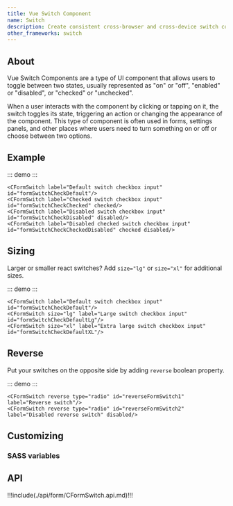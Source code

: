 ```yaml
---
title: Vue Switch Component
name: Switch
description: Create consistent cross-browser and cross-device switch component.
other_frameworks: switch
---
```


## About

Vue Switch Components are a type of UI component that allows users to toggle between two states, usually represented as "on" or "off", "enabled" or "disabled", or "checked" or "unchecked".

When a user interacts with the component by clicking or tapping on it, the switch toggles its state, triggering an action or changing the appearance of the component. This type of component is often used in forms, settings panels, and other places where users need to turn something on or off or choose between two options.

## Example

::: demo
<CFormSwitch label="Default switch checkbox input" id="formSwitchCheckDefault"/>
<CFormSwitch label="Checked switch checkbox input" id="formSwitchCheckChecked" checked/>
<CFormSwitch label="Disabled switch checkbox input" id="formSwitchCheckDisabled" disabled/>
<CFormSwitch label="Disabled checked switch checkbox input" id="formSwitchCheckCheckedDisabled" checked disabled/>
:::
```vue
<CFormSwitch label="Default switch checkbox input" id="formSwitchCheckDefault"/>
<CFormSwitch label="Checked switch checkbox input" id="formSwitchCheckChecked" checked/>
<CFormSwitch label="Disabled switch checkbox input" id="formSwitchCheckDisabled" disabled/>
<CFormSwitch label="Disabled checked switch checkbox input" id="formSwitchCheckCheckedDisabled" checked disabled/>
```

## Sizing

Larger or smaller react switches? Add `size="lg"` or `size="xl"` for additional sizes.

::: demo
<CFormSwitch label="Default switch checkbox input" id="formSwitchCheckDefault"/>
<CFormSwitch size="lg" label="Large switch checkbox input" id="formSwitchCheckDefaultLg"/>
<CFormSwitch size="xl" label="Extra large switch checkbox input" id="formSwitchCheckDefaultXL"/>
:::
```vue
<CFormSwitch label="Default switch checkbox input" id="formSwitchCheckDefault"/>
<CFormSwitch size="lg" label="Large switch checkbox input" id="formSwitchCheckDefaultLg"/>
<CFormSwitch size="xl" label="Extra large switch checkbox input" id="formSwitchCheckDefaultXL"/>
```

## Reverse 

Put your switches on the opposite side by adding `reverse` boolean property.

::: demo
<CFormSwitch reverse type="radio" id="reverseFormSwitch1" label="Reverse switch"/>
<CFormSwitch reverse type="radio" id="reverseFormSwitch2" label="Disabled reverse switch" disabled/>
:::
```vue
<CFormSwitch reverse type="radio" id="reverseFormSwitch1" label="Reverse switch"/>
<CFormSwitch reverse type="radio" id="reverseFormSwitch2" label="Disabled reverse switch" disabled/>
```

## Customizing

### SASS variables

<ScssDocs file="_variables.scss" capture="form-switch-variables" />

## API

!!!include(./api/form/CFormSwitch.api.md)!!!